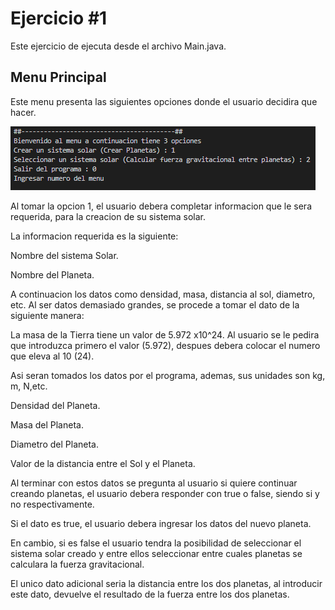 # Ejercicio #1

Este ejercicio de ejecuta desde el archivo Main.java.

## Menu Principal

Este menu presenta las siguientes opciones donde el usuario decidira que hacer.

![Image Text](https://github.com/JersonBasto/Talleres/blob/main/Taller4/Imagenes/Taller1/Menu%20Taller1.PNG)

Al tomar la opcion 1, el usuario debera completar informacion que le sera requerida, para la creacion de su sistema solar.

La informacion requerida es la siguiente:

Nombre del sistema Solar.

Nombre del Planeta.

A continuacion los datos como densidad, masa, distancia al sol, diametro, etc. Al ser datos demasiado grandes, se procede a tomar el dato de la siguiente manera:

La masa de la Tierra tiene un valor de 5.972 x10^24. Al usuario se le pedira que introduzca primero el valor (5.972), despues debera colocar el numero que eleva al 10 (24).

Asi seran tomados los datos por el programa, ademas, sus unidades son kg, m, N,etc.

Densidad del Planeta.

Masa del Planeta.

Diametro del Planeta.

Valor de la distancia entre el Sol y el Planeta.

Al terminar con estos datos se pregunta al usuario si quiere continuar creando planetas, el usuario debera responder con true o false, siendo si y no respectivamente.

Si el dato es true, el usuario debera ingresar los datos del nuevo planeta.

En cambio, si es false el usuario tendra la posibilidad de seleccionar el sistema solar creado y entre ellos seleccionar entre cuales planetas se calculara la fuerza gravitacional.

El unico dato adicional seria la distancia entre los dos planetas, al introducir este dato, devuelve el resultado de la fuerza entre los dos planetas.
